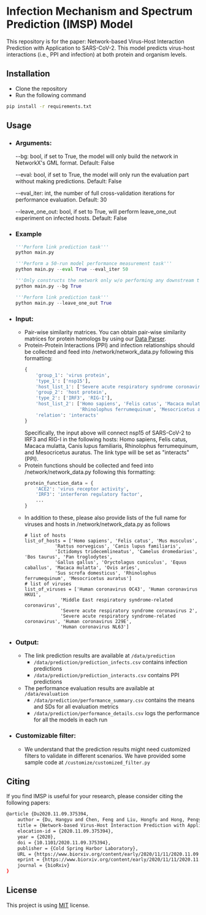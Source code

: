 # Infection Mechanism and Spectrum Prediction (IMSP) Model

This repository is for the paper: Network-based Virus-Host Interaction Prediction with Application to SARS-CoV-2. This
model predicts virus-host interactions (i.e., PPI and infection) at both protein and organism levels.

## Installation

- Clone the repository
- Run the following command

```bash
pip install -r requirements.txt
```

## Usage

- ### Arguments:
  --bg: bool, if set to True, the model will only build the network in NetworkX's GML format. Default: False

  --eval: bool, if set to True, the model will only run the evaluation part without making predictions. Default:
  False

  --eval_iter: int, the number of full cross-validation iterations for performance evaluation. Default: 30

  --leave_one_out: bool, if set to True, will perform leave_one_out experiment on infected hosts. Default: False

- ### Example
     ```python
    '''Perform link prediction task'''
    python main.py
    ```

     ```python
    '''Perform a 50-run model performance measurement task'''
    python main.py --eval True --eval_iter 50
    ```

    ```python
    '''Only constructs the network only w/o performing any downstream tasks, i.e. link prediction/performance measurement'''
    python main.py --bg True
    ```
  
     ```python
    '''Perform link prediction task'''
    python main.py --leave_one_out True
    ```

- ### Input:
    - Pair-wise similarity matrices. You can obtain pair-wise similarity matrices for protein homologs by using
      our [Data Parser](https://github.com/hangyu98/IMSP-Parser).
    - Protein-Protein Interactions (PPI) and infection relationships should be collected and feed into
      /network/network_data.py following this formatting:
      ```python
      {
          'group_1': 'virus protein',
          'type_1': ['nsp15'],
          'host_list_1': ['Severe acute respiratory syndrome coronavirus 2'],
          'group_2': 'host protein',
          'type_2': ['IRF3', 'RIG-I'],
          'host_list_2': ['Homo sapiens', 'Felis catus', 'Macaca mulatta', 'Canis lupus familiaris',
                          'Rhinolophus ferrumequinum', 'Mesocricetus auratus'],
          'relation': 'interacts'
      }
      ```
      Specifically, the input above will connect nsp15 of SARS-CoV-2 to IRF3 and RIG-I in the following hosts: Homo
      sapiens, Felis catus, Macaca mulatta, Canis lupus familiaris, Rhinolophus ferrumequinum, and Mesocricetus auratus.
      The link type will be set as "interacts" (PPI).
    - Protein functions should be collected and feed into /network/network_data.py following this formatting:
      ```python
      protein_function_data = {
          'ACE2': 'virus receptor activity',
          'IRF3': 'interferon regulatory factor',
          ...
      }
      ```
    - In addition to these, please also provide lists of the full name for viruses and hosts in /network/network_data.py as follows 
      ```      
      # list of hosts
      list_of_hosts = ['Homo sapiens', 'Felis catus', 'Mus musculus',
                 'Rattus norvegicus', 'Canis lupus familiaris',
                 'Ictidomys tridecemlineatus', 'Camelus dromedarius', 'Bos taurus', 'Pan troglodytes',
                 'Gallus gallus', 'Oryctolagus cuniculus', 'Equus caballus', 'Macaca mulatta', 'Ovis aries',
                 'Sus scrofa domesticus', 'Rhinolophus ferrumequinum', 'Mesocricetus auratus']
      # list of viruses
      list_of_viruses = ['Human coronavirus OC43', 'Human coronavirus HKU1',
                   'Middle East respiratory syndrome-related coronavirus',
                   'Severe acute respiratory syndrome coronavirus 2',
                   'Severe acute respiratory syndrome-related coronavirus', 'Human coronavirus 229E',
                   'Human coronavirus NL63']
      ```
- ### Output:
    - The link prediction results are available at ```/data/prediction```
        - ```/data/prediction/prediction_infects.csv``` contains infection predictions
        - ```/data/prediction/prediction_interacts.csv``` contains PPI predictions
    - The performance evaluation results are available at ```/data/evaluation```
        - ```/data/prediction/performance_summary.csv``` contains the means and SDs for all evaluation metrics
        - ```/data/prediction/performance_details.csv``` logs the performance for all the models in each run

- ### Customizable filter:
    - We understand that the prediction results might need customized filters to validate in different scenarios. We
      have provided some sample code at ```/customize/customized_filter.py```

## Citing

If you find IMSP is useful for your research, please consider citing the following papers:

```bash
@article {Du2020.11.09.375394,
	author = {Du, Hangyu and Chen, Feng and Liu, Hongfu and Hong, Pengyu},
	title = {Network-based Virus-Host Interaction Prediction with Application to SARS-CoV-2},
	elocation-id = {2020.11.09.375394},
	year = {2020},
	doi = {10.1101/2020.11.09.375394},
	publisher = {Cold Spring Harbor Laboratory},
	URL = {https://www.biorxiv.org/content/early/2020/11/11/2020.11.09.375394},
	eprint = {https://www.biorxiv.org/content/early/2020/11/11/2020.11.09.375394.full.pdf},
	journal = {bioRxiv}
}
```

## License

This project is using [MIT](https://choosealicense.com/licenses/mit/) license.
